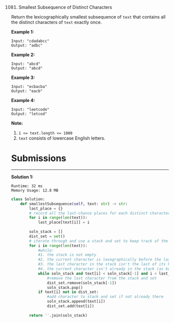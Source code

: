 1081. Smallest Subsequence of Distinct Characters

Return the lexicographically smallest subsequence of `text` that contains all the distinct characters of `text` exactly once.

 

**Example 1:**
```
Input: "cdadabcc"
Output: "adbc"
```

**Example 2:**
```
Input: "abcd"
Output: "abcd"
```

**Example 3:**
```
Input: "ecbacba"
Output: "eacb"
```

**Example 4:**
```
Input: "leetcode"
Output: "letcod"
```

**Note:**

1. `1 <= text.length <= 1000`
1. `text` consists of lowercase English letters.

# Submissions
---
**Solution 1:**
```
Runtime: 32 ms
Memory Usage: 12.8 MB
```
```python
class Solution:
    def smallestSubsequence(self, text: str) -> str:
        last_place = {}
        # record all the last-chance places for each distinct character
        for i in range(len(text)):
            last_place[text[i]] = i
        
        soln_stack = []
        dist_set = set()
        # iterate through and use a stack and set to keep track of the solution
        for i in range(len(text)):
            #while:
            #1. the stack is not empty
            #2. the current character is lexographically before the last one in the stack
            #3. the last character in the stack isn't the last of its kind in the string
            #4. the current character isn't already in the stack (as kept track by the set)
            while soln_stack and text[i] < soln_stack[-1] and i < last_place[soln_stack[-1]] and text[i] not in dist_set:
                #remove the last character from the stack and set
                dist_set.remove(soln_stack[-1])
                soln_stack.pop()
            if text[i] not in dist_set:
                #add character to stack and set if not already there
                soln_stack.append(text[i])
                dist_set.add(text[i])
        
        return ''.join(soln_stack)
```